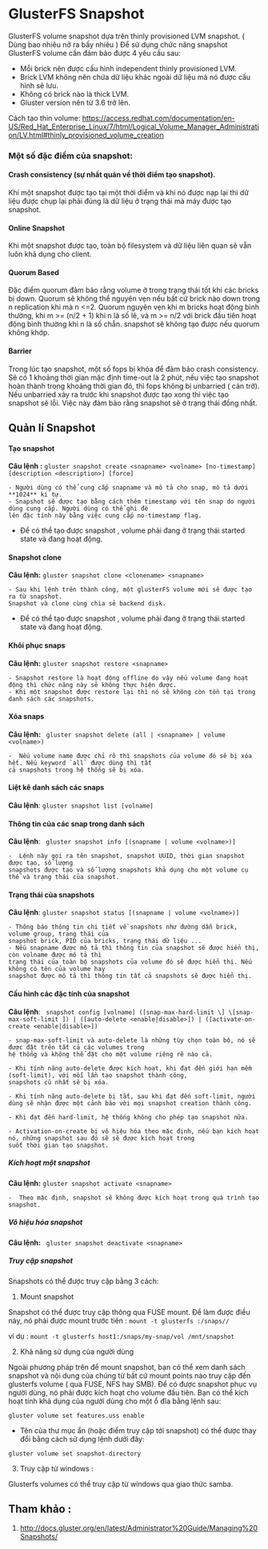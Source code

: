 # GlusterFS Snapshot

GlusterFS volume snapshot dựa trên thinly provisioned LVM snapshot. ( Dùng bao nhiêu nở ra bấy nhiêu )
Để sử dụng chức năng snapshot GlusterFS volume cần đảm bảo được 4 yêu cầu sau:

- Mỗi brick nên được cấu hình independent thinly provisioned LVM.
- Brick LVM không nên chứa dữ liệu khác ngoài dữ liệu mà nó được cấu hình sẽ lưu.
- Không có brick nào là thick LVM.
- Gluster version nên từ 3.6 trở lên.

Cách tạo thin volume:  https://access.redhat.com/documentation/en-US/Red_Hat_Enterprise_Linux/7/html/Logical_Volume_Manager_Administration/LV.html#thinly_provisioned_volume_creation

### Một số đặc điểm của snapshot:

#### Crash consistency (sự nhất quán về thời điểm tạo snapshot).

Khi một snapshot được tạo tại một thời điểm và khi nó được nạp lại thì dữ liệu được chụp lại phải đúng 
là dữ liệu ở trạng thái mà máy được tạo snapshot.

#### Online Snapshot

Khi một snapshot được tạo, toàn bộ filesystem và dữ liệu liên quan sẽ vẫn luôn khả dụng cho 
client.

#### Quorum Based 

Đặc điểm quorum đảm bảo rằng volume ở trong trạng thái tốt khi các bricks bị down.
Quorum sẽ không thể nguyên vẹn nếu bất cứ brick nào down trong n replication khi mà n <=2. 
Quorum nguyên vẹn khi m bricks hoạt động bình thường, khi m >= (n/2 + 1) khi n là số lẻ, và m >= n/2 với 
brick đầu tiên hoạt động bình thường khi n là số chẵn. snapshot sẽ không tạo được nếu quorum không khớp. 

#### Barrier 

Trong lúc tạo snapshot, một số fops bị khóa để đảm bảo crash consistency. Sẽ có 1 khoảng
thời gian mặc định time-out là 2 phút, nếu việc tạo snapshot hoàn thành trong khoảng thời gian đó, thì 
fops không bị unbarried ( cản trở). Nếu unbarried xảy ra trước khi snapshot được tạo xong thì việc tạo 
snapshot sẽ lỗi. Việc này đảm bảo rằng snapshot sẽ ở trạng thái đồng nhất.

## Quản lí Snapshot

#### Tạo snapshot

**Câu lệnh :** `gluster snapshot create <snapname> <volname> [no-timestamp] [description <description>] [force]`

	- Người dùng có thể cung cấp snapname và mô tả cho snap, mô tả dưới **1024** kí tự.
	- Snapshot sẽ được tạo bằng cách thêm timestamp với tên snap do người dùng cung cấp. Người dùng có thể ghi đè 
	lên đặc tính này bằng việc cung cấp no-timestamp flag.
	
- Để có thể tạo được snapshot , volume phải đang ở trạng thái started state và đang hoạt động.

#### Snapshot clone

**Câu lệnh:** `gluster snapshot clone <clonename> <snapname>`

	- Sau khi lệnh trên thành công, một glusterFS volume mới sẽ được tạo ra từ snapshot. 
	Snapshot và clone cùng chia sẻ backend disk.
	
-  Để có thể tạo được snapshot , volume phải đang ở trạng thái started state và đang hoạt động.

#### Khôi phục snaps 

**Câu lệnh:** `gluster snapshot restore <snapname>`

	- Snapshot restore là hoạt động offline do vậy nếu volume đang hoạt động thì chức năng này sẽ không thực hiện được.
	- Khi một snapshot được restore lại thì nó sẽ không còn tồn tại trong danh sách các snapshots.
	
	
#### Xóa snaps

**Câu lệnh:** ` gluster snapshot delete (all | <snapname> | volume <volname>)`

	-  Nếu volume name được chỉ rõ thì snapshots của volume đó sẽ bị xóa hết. Nếu keyword `all` được dùng thì tất 
	cả snapshots trong hệ thống sẽ bị xóa.
	
	
#### Liệt kê danh sách các snaps 

**Câu lệnh**: `gluster snapshot list [volname]`

#### Thông tin của các snap trong danh sách 

**Câu lệnh**: ` gluster snapshot info [(snapname | volume <volname>)]`

	-  Lệnh này gọi ra tên snapshot, snapshot UUID, thời gian snapshot được tạo, số lượng 
	snapshots được tạo và số lượng snapshots khả dụng cho một volume cụ thể và trạng thái của snapshot.
	
	
#### Trạng thái của snapshots 

**Câu lệnh**: `gluster snapshot status [(snapname | volume <volname>)]`

	- Thông báo thông tin chi tiết về snapshots như đường dẫn brick, volume group, trạng thái của 
	snapshot brick, PID của bricks, trạng thái dữ liệu ...
	- Nếu snapname được mô tả thì thông tin của snapshot sẽ được hiển thị, còn volname được mô tả thì 
	trạng thái của toàn bộ snapshots của volume đó sẽ được hiển thị. Nếu không có tên của volume hay 
	snapshot được mô tả thì thông tin tất cả snapshots sẽ được hiển thị.
	
#### Cấu hình các đặc tính của snapshot

**Câu lệnh**: ` snapshot config [volname] ([snap-max-hard-limit \] \[snap-max-soft-limit ]) | ([auto-delete <enable|disable>]) | ([activate-on-create <enable|disable>])`

	- snap-max-soft-limit và auto-delete là những tùy chọn toàn bộ, nó sẽ được đặt trên tất cả các volumes trong 
	hệ thống và không thể đặt cho một volume riêng rẽ nào cả.
	
	- Khi tính năng auto-delete được kích hoạt, khi đạt đến giới hạn mềm (soft-limit), với mỗi lần tạo snapshot thành công,
	snapshots cũ nhất sẽ bị xóa.
	 
	- Khi tính năng auto-delete bị tắt, sau khi đạt đến soft-limit, người dùng sẽ nhận được một cảnh báo với mọi snapshot creation thành công.
	
	- Khi đạt đến hard-limit, hệ thống không cho phép tạo snapshot nữa. 
	
	- Activation-on-create bị vô hiệu hóa theo mặc định, nếu bạn kích hoạt nó, những snapshot sau đó sẽ sẽ được kích hoạt trong 
	suốt thời gian tạo snapshot.
	
##### Kích hoạt một snapshot

**Câu lệnh:** `gluster snapshot activate <snapname>`
	
	-  Theo mặc định, snapshot sẽ không được kích hoạt trong quá trình tạo snapshot.
	
##### Vô hiệu hóa snapshot 

**Câu lệnh:** ` gluster snapshot deactivate <snapname>`

##### Truy cập snapshot

Snapshots có thể được truy cập bằng 3 cách:

1. Mount snapshot 

Snapshot có thể được truy cập thông qua FUSE mount. Để làm được điều này, nó phải được mount trước tiên :
`mount -t glusterfs :/snaps//`

ví dụ : `mount -t glusterfs host1:/snaps/my-snap/vol /mnt/snapshot`

2. Khả năng sử dụng của người dùng

Ngoài phương pháp trên để mount snapshot, bạn có thể xem danh sách snapshot và nội dung của chúng từ bất 
cứ mount points nào truy cập đến glusterfs volume ( qua FUSE, NFS hay SMB). Để có được snapshot phục vụ 
người dùng, nó phải được kích hoạt cho volume đầu tiên. Bạn có thể kích hoạt tính khả dụng của người dùng cho một 
ổ đĩa bằng lệnh sau:

`gluster volume set features.uss enable`

- Tên của thư mục ẩn (hoặc điểm truy cập tới snapshot) có thể được thay đổi bằng cách sử dụng lệnh dưới đây:

`gluster volume set snapshot-directory`

3. Truy cập từ windows : 

Glusterfs volumes có thể truy cập từ windows qua giao thức samba.


## Tham khảo :

1. http://docs.gluster.org/en/latest/Administrator%20Guide/Managing%20Snapshots/